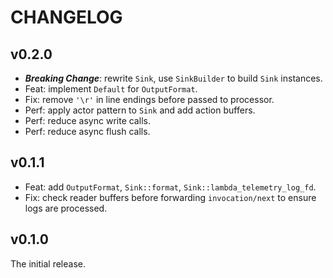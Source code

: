 # CHANGELOG

## v0.2.0

- **_Breaking Change_**: rewrite `Sink`, use `SinkBuilder` to build `Sink` instances.
- Feat: implement `Default` for `OutputFormat`.
- Fix: remove `'\r'` in line endings before passed to processor.
- Perf: apply actor pattern to `Sink` and add action buffers.
- Perf: reduce async write calls.
- Perf: reduce async flush calls.

## v0.1.1

- Feat: add `OutputFormat`, `Sink::format`, `Sink::lambda_telemetry_log_fd`.
- Fix: check reader buffers before forwarding `invocation/next` to ensure logs are processed.

## v0.1.0

The initial release.
